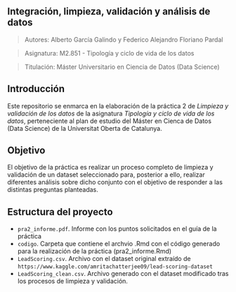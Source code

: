 Integración, limpieza, validación y análisis de datos
---

> Autores: Alberto García Galindo y Federico Alejandro Floriano Pardal

> Asignatura: M2.851 - Tipología y ciclo de vida de los datos

> Titulación: Máster Universitario en Ciencia de Datos (Data Science)

Introducción
---

Este repositorio se enmarca en la elaboración de la práctica 2 de *Limpieza y validación de los datos* de la asignatura *Tipología y ciclo de vida de los datos*, perteneciente al plan de estudio del Máster en Cienca de Datos (Data Science) de la Universitat Oberta de Catalunya. 

Objetivo
---

El objetivo de la práctica es realizar un proceso completo de limpieza y validación de un dataset seleccionado para, posterior a ello, realizar diferentes análisis sobre dicho conjunto con el objetivo de responder a las distintas preguntas planteadas.  


Estructura del proyecto
---

- `pra2_informe.pdf`. Informe con los puntos solicitados en el guía de la práctica
- `codigo`. Carpeta que contiene el archvio .Rmd con el código generado para la realización de la práctica (pra2_informe.Rmd)
- `LeadScoring.csv`. Archivo con el dataset original extraído de `https://www.kaggle.com/amritachatterjee09/lead-scoring-dataset`
- `LeadScoring_clean.csv`. Archivo generado con el dataset modificado tras los procesos de limpieza y validación.
 
